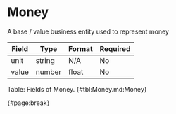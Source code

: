 <!--
    ATTENTION: This file was generated via gradle!
               Do NOT manually edit this file! Any such changes will be overwritten!
-->

# Money

A base / value business entity used to represent money

| Field | Type | Format | Required |
| ------- | ------- | ------- | --- |
| unit | string | N/A | No |
| value | number | float | No |

Table: Fields of Money. {#tbl:Money.md:Money}

{#page:break}
